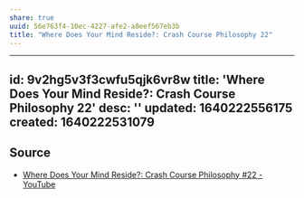 ```yaml
---
share: true
uuid: 56e763f4-10ec-4227-afe2-a8eef567eb3b
title: "Where Does Your Mind Reside?: Crash Course Philosophy 22"
---
```

---
id: 9v2hg5v3f3cwfu5qjk6vr8w
title: 'Where Does Your Mind Reside?: Crash Course Philosophy 22'
desc: ''
updated: 1640222556175
created: 1640222531079
---

## Source

* [Where Does Your Mind Reside?: Crash Course Philosophy #22 - YouTube](https://www.youtube.com/watch?v=3SJROTXnmus)
